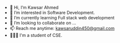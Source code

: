 - 👋 Hi, I’m Kawsar Ahmed
- 👀 I’m interested in Software Development.
- 🌱 I’m currently learning Full stack web development
- 💞️ I’m looking to collaborate on ...
- 📫 Reach me anytime: kawsaruddin450@gmail.com
- 👨🏻‍🎓 I'm a student of CSE.
<!---
kawsarahmed24/kawsarahmed24 is a ✨ special ✨ repository because its `README.md` (this file) appears on your GitHub profile.
You can click the Preview link to take a look at your changes.
--->
